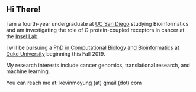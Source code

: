 ## Hi There!

I am a fourth-year undergraduate at [UC San Diego](http://ucsd.edu) studying Bioinformatics and am investigating the role of G protein-coupled receptors in cancer at the [Insel Lab](http://insellab.ucsd.edu).

I will be pursuing a [PhD in Computational Biology and Bioinformatics](https://genome.duke.edu/education/CBB) at [Duke University](http://duke.edu) beginning this Fall 2019.

My research interests include cancer genomics, translational research, and machine learning.


You can reach me at: kevinmoyung (at) gmail (dot) com





